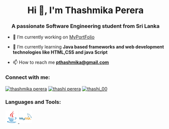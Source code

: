 <h1 align="center">Hi 👋, I'm Thashmika Perera</h1>
<h3 align="center">A passionate Software Engineering student from Sri Lanka</h3>

- 🔭 I’m currently working on [MyPortFolio](https://github.com/Thashmikaperera/MyPortFolio)

- 🌱 I’m currently learning **Java based frameworks and web development technologies like HTML,CSS and java Script**

- 📫 How to reach me **pthashmika@gmail.com**

<h3 align="left">Connect with me:</h3>
<p align="left">
<a href="https://linkedin.com/in/thashmika perera" target="blank"><img align="center" src="https://raw.githubusercontent.com/rahuldkjain/github-profile-readme-generator/master/src/images/icons/Social/linked-in-alt.svg" alt="thashmika perera" height="30" width="40" /></a>
<a href="https://fb.com/thashi perera" target="blank"><img align="center" src="https://raw.githubusercontent.com/rahuldkjain/github-profile-readme-generator/master/src/images/icons/Social/facebook.svg" alt="thashi perera" height="30" width="40" /></a>
<a href="https://instagram.com/thashi_00" target="blank"><img align="center" src="https://raw.githubusercontent.com/rahuldkjain/github-profile-readme-generator/master/src/images/icons/Social/instagram.svg" alt="thashi_00" height="30" width="40" /></a>
</p>

<h3 align="left">Languages and Tools:</h3>
<p align="left"> <a href="https://www.java.com" target="_blank" rel="noreferrer"> <img src="https://raw.githubusercontent.com/devicons/devicon/master/icons/java/java-original.svg" alt="java" width="40" height="40"/> </a> <a href="https://www.mysql.com/" target="_blank" rel="noreferrer"> <img src="https://raw.githubusercontent.com/devicons/devicon/master/icons/mysql/mysql-original-wordmark.svg" alt="mysql" width="40" height="40"/> </a> </p>
